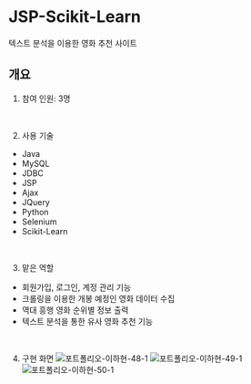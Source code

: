 # JSP-Scikit-Learn
텍스트 분석을 이용한 영화 추천 사이트

## 개요
1. 참여 인원: 3명
<br>

2. 사용 기술
+ Java
+ MySQL
+ JDBC
+ JSP
+ Ajax
+ JQuery
+ Python
+ Selenium
+ Scikit-Learn
<br>

3. 맡은 역할
+ 회원가입, 로그인, 계정 관리 기능
+ 크롤링을 이용한 개봉 예정인 영화 데이터 수집
+ 역대 흥행 영화 순위별 정보 출력
+ 텍스트 분석을 통한 유사 영화 추천 기능
<br>

4. 구현 화면
![포트폴리오-이하현-48-1](https://user-images.githubusercontent.com/60869749/132088643-66ce8f03-9156-4c61-ab17-32cfec9ba652.jpg)
![포트폴리오-이하현-49-1](https://user-images.githubusercontent.com/60869749/132088645-3173d40a-1d83-4bd4-98fd-a8bbd62539c4.jpg)
![포트폴리오-이하현-50-1](https://user-images.githubusercontent.com/60869749/132088646-eb907d59-854f-4b92-b57f-0d8d62f87040.jpg)
